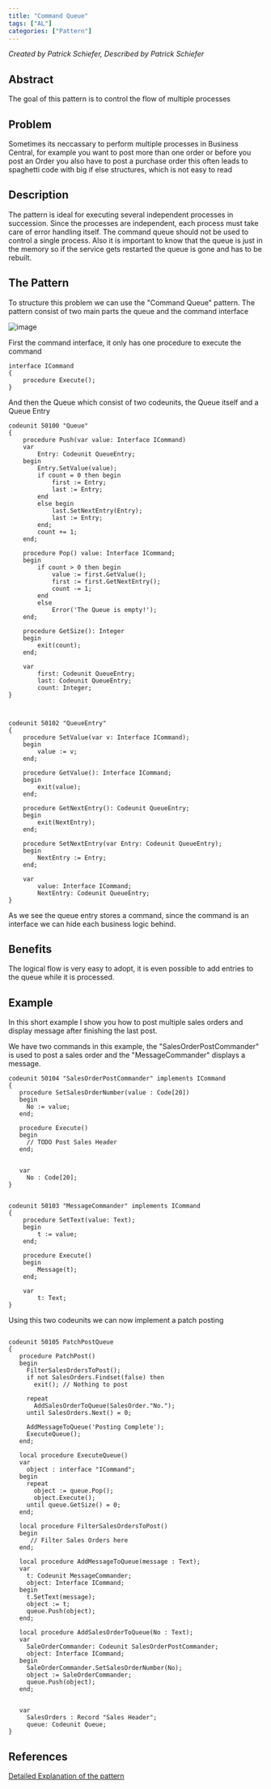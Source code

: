 ```yaml
---
title: "Command Queue"
tags: ["AL"]
categories: ["Pattern"]
---
```


_Created by Patrick Schiefer, Described by Patrick Schiefer_

## Abstract
The goal of this pattern is to control the flow of multiple processes


## Problem
Sometimes its neccassary to perform multiple processes in Business Central, for example you want to post more than one order or before you post an Order you also have to post a purchase order this often leads to spaghetti code with big if else structures, which is not easy to read

## Description
The pattern is ideal for executing several independent processes in succession. Since the processes are independent, each process must take care of error handling itself. 
The command queue should not be used to control a single process. Also it is important to know that the queue is just in the memory so if the service gets restarted the queue is gone and has to be rebuilt.

## The Pattern
To structure this problem we can use the "Command Queue" pattern. The pattern consist of two main parts the queue and the command interface

![image](queue.png)

First the command interface, it only has one procedure to execute the command
```al
interface ICommand
{
    procedure Execute();
}
```


And then the Queue which consist of two codeunits, the Queue itself and a Queue Entry

```al
codeunit 50100 "Queue"
{
    procedure Push(var value: Interface ICommand)
    var
        Entry: Codeunit QueueEntry;
    begin
        Entry.SetValue(value);
        if count = 0 then begin
            first := Entry;
            last := Entry;
        end
        else begin
            last.SetNextEntry(Entry);
            last := Entry;
        end;
        count += 1;
    end;

    procedure Pop() value: Interface ICommand;
    begin
        if count > 0 then begin
            value := first.GetValue();
            first := first.GetNextEntry();
            count -= 1;
        end
        else
            Error('The Queue is empty!');
    end;

    procedure GetSize(): Integer
    begin
        exit(count);
    end;

    var
        first: Codeunit QueueEntry;
        last: Codeunit QueueEntry;
        count: Integer;
}



codeunit 50102 "QueueEntry"
{
    procedure SetValue(var v: Interface ICommand);
    begin
        value := v;
    end;

    procedure GetValue(): Interface ICommand;
    begin
        exit(value);
    end;

    procedure GetNextEntry(): Codeunit QueueEntry;
    begin
        exit(NextEntry);
    end;

    procedure SetNextEntry(var Entry: Codeunit QueueEntry);
    begin
        NextEntry := Entry;
    end;

    var
        value: Interface ICommand;
        NextEntry: Codeunit QueueEntry;
}
```

As we see the queue entry stores a command, since the command is an interface we can hide each business logic behind.

## Benefits
The logical flow is very easy to adopt, it is even possible to add entries to the queue while it is processed.

## Example

In this short example I show you how to post multiple sales orders and display message after finishing the last post.


We have two commands in this example, the "SalesOrderPostCommander" is used to post a sales order and the "MessageCommander" displays a message.
```al
codeunit 50104 "SalesOrderPostCommander" implements ICommand
{
   procedure SetSalesOrderNumber(value : Code[20])
   begin
     No := value;
   end;
   
   procedure Execute()
   begin
     // TODO Post Sales Header
   end;
   

   var 
     No : Code[20];
}


codeunit 50103 "MessageCommander" implements ICommand
{
    procedure SetText(value: Text);
    begin
        t := value;
    end;

    procedure Execute()
    begin
        Message(t);
    end;

    var
        t: Text;
}
```

Using this two codeunits we can now implement a patch posting
```al

codeunit 50105 PatchPostQueue
{
   procedure PatchPost()
   begin
     FilterSalesOrdersToPost();
     if not SalesOrders.Findset(false) then
       exit(); // Nothing to post
     
     repeat
       AddSalesOrderToQueue(SalesOrder."No.");
     until SalesOrders.Next() = 0;

     AddMessageToQueue('Posting Complete');
     ExecuteQueue();
   end;

   local procedure ExecuteQueue()
   var
     object : interface "ICommand";
   begin
     repeat 
       object := queue.Pop();
       object.Execute();
     until queue.GetSize() = 0;
   end;

   local procedure FilterSalesOrdersToPost()
   begin
      // Filter Sales Orders here
   end;
   
   local procedure AddMessageToQueue(message : Text);
   var 
     t: Codeunit MessageCommander;
     object: Interface ICommand;
   begin
     t.SetText(message);
     object := t;
     queue.Push(object);
   end;

   local procedure AddSalesOrderToQueue(No : Text);
   var 
     SaleOrderCommander: Codeunit SalesOrderPostCommander;
     object: Interface ICommand;
   begin
     SaleOrderCommander.SetSalesOrderNumber(No);
     object := SaleOrderCommander;
     queue.Push(object);
   end;
   

   var
     SalesOrders : Record "Sales Header";
     queue: Codeunit Queue;
}

```



## References 
[Detailed Explanation of the pattern](https://patrickschiefer.wordpress.com/2022/02/24/part-2-how-to-implement-a-command-queue-in-pure-al/)

